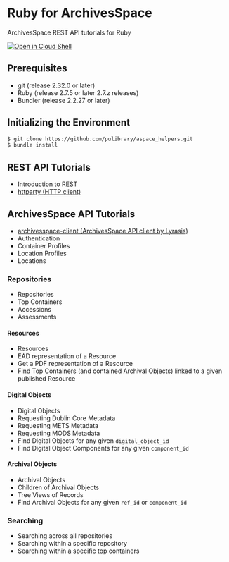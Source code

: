 # Ruby for ArchivesSpace
ArchivesSpace REST API tutorials for Ruby

[![Open in Cloud Shell](https://gstatic.com/cloudssh/images/open-btn.svg)](https://shell.cloud.google.com/cloudshell/editor?cloudshell_git_repo=https://github.com/jrgriffiniii/ruby-for-archivesspace.git)

## Prerequisites
- git (release 2.32.0 or later)
- Ruby (release 2.7.5 or later 2.7.z releases)
- Bundler (release 2.2.27 or later)

## Initializing the Environment
```bash
$ git clone https://github.com/pulibrary/aspace_helpers.git
$ bundle install
```

## REST API Tutorials
- Introduction to REST
- [httparty (HTTP client)](https://github.com/jnunemaker/httparty)

## ArchivesSpace API Tutorials
- [archivesspace-client (ArchivesSpace API client by Lyrasis)](https://github.com/lyrasis/archivesspace-client)
- Authentication
- Container Profiles
- Location Profiles
- Locations

### Repositories
- Repositories
- Top Containers
- Accessions
- Assessments

#### Resources
- Resources
- EAD representation of a Resource
- Get a PDF representation of a Resource
- Find Top Containers (and contained Archival Objects) linked to a given published Resource

#### Digital Objects
- Digital Objects
- Requesting Dublin Core Metadata
- Requesting METS Metadata
- Requesting MODS Metadata
- Find Digital Objects for any given `digital_object_id`
- Find Digital Object Components for any given `component_id`

#### Archival Objects
- Archival Objects
- Children of Archival Objects
- Tree Views of Records
- Find Archival Objects for any given `ref_id` or `component_id`

### Searching
- Searching across all repositories
- Searching within a specific repository
- Searching within a specific top containers

